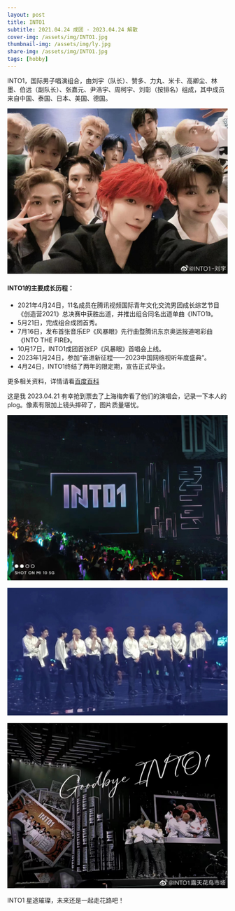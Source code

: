 ```yaml
---
layout: post
title: INTO1
subtitle: 2021.04.24 成团 - 2023.04.24 解散
cover-img: /assets/img/INTO1.jpg
thumbnail-img: /assets/img/ly.jpg
share-img: /assets/img/INTO1.jpg
tags: [hobby]
---
```


INTO1，国际男子唱演组合，由刘宇（队长）、赞多、力丸、米卡、高卿尘、林墨、伯远（副队长）、张嘉元、尹浩宇、周柯宇、刘彰（按排名）组成，其中成员来自中国、泰国、日本、美国、德国。

![avatar](/assets/img/infor.jpg)

#### INTO1的主要成长历程：
- 2021年4月24日，11名成员在腾讯视频国际青年文化交流男团成长综艺节目《创造营2021》总决赛中获胜出道，并推出组合同名出道单曲《INTO1》。
- 5月21日，完成组合成团首秀。
- 7月16日，发布首张音乐EP《风暴眼》先行曲暨腾讯东京奥运报道喝彩曲《INTO THE FIRE》。
- 10月17日，INTO1成团首张EP《风暴眼》首唱会上线。
- 2023年1月24日，参加“奋进新征程——2023中国网络视听年度盛典”。
- 4月24日，INTO1终结了两年的限定期，宣告正式毕业。

更多相关资料，详情请看[百度百科](https://baike.baidu.com/item/INTO1/56824758?fr=aladdin)

这是我 2023.04.21 有幸抢到票去了上海梅奔看了他们的演唱会，记录一下本人的 plog。像素有限加上镜头摔碎了，图片质量堪忧。

![avatar](/assets/img/gb.jpg)

![avatar](/assets/img/gb1.jpg)

![avatar](/assets/img/gb2.jpg)

INTO1 星途璀璨，未来还是一起走花路吧！
